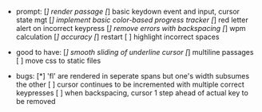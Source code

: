 * prompt:
[*] render passage
[*] basic keydown event and input, cursor state mgt
[*] implement basic color-based progress tracker
[*] red letter alert on incorrect keypress
[*] remove errors with backspacing
[*] wpm calculation
[*] accuracy
[*] restart
[ ] highlight incorrect spaces

* good to have:
[*] smooth sliding of underline cursor
[*] multiline passages
[ ] move css to static files

* bugs:
[*] 'fl' are rendered in seperate spans but one's width subsumes the other
[ ] cursor continues to be incremented with multiple correct keypresses
[ ] when backspacing, cursor 1 step ahead of actual key to be removed